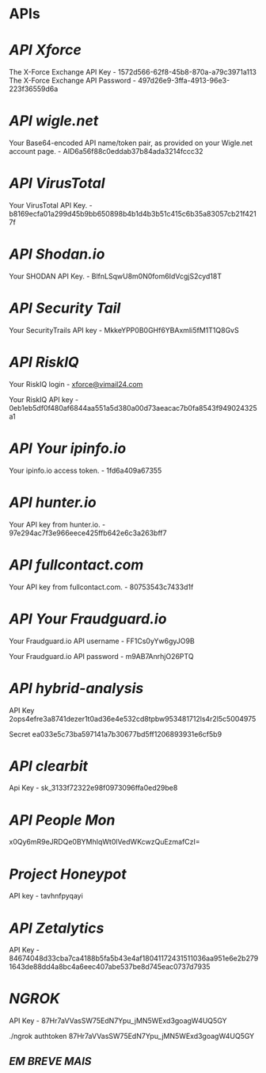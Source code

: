 # APIs

# *API Xforce*

The X-Force Exchange API Key - 1572d566-62f8-45b8-870a-a79c3971a113
The X-Force Exchange API Password - 497d26e9-3ffa-4913-96e3-223f36559d6a

# *API wigle.net*

Your Base64-encoded API name/token pair, as provided on your Wigle.net account page. - AID6a56f88c0eddab37b84ada3214fccc32

# *API VirusTotal*

Your VirusTotal API Key. - b8169ecfa01a299d45b9bb650898b4b1d4b3b51c415c6b35a83057cb21f4217f

# *API Shodan.io*

Your SHODAN API Key. - BlfnLSqwU8m0N0fom6IdVcgjS2cyd18T

# *API Security Tail*

Your SecurityTrails API key - MkkeYPP0B0GHf6YBAxmIi5fM1T1Q8GvS

# *API RiskIQ*

Your RiskIQ login - xforce@vimail24.com

Your RiskIQ API key - 0eb1eb5df0f480af6844aa551a5d380a00d73aeacac7b0fa8543f949024325a1

# *API Your ipinfo.io*

Your ipinfo.io access token. - 1fd6a409a67355

# *API hunter.io*

Your API key from hunter.io. - 97e294ac7f3e966eece425ffb642e6c3a263bff7

# *API fullcontact.com*

Your API key from fullcontact.com. - 80753543c7433d1f

# *API Your Fraudguard.io*

Your Fraudguard.io API username - FF1Cs0yYw6gyJO9B

Your Fraudguard.io API password - m9AB7AnrhjO26PTQ 

# *API hybrid-analysis*
API Key	2ops4efre3a8741dezer1t0ad36e4e532cd8tpbw953481712ls4r2l5c5004975

Secret	ea033e5c73ba597141a7b30677bd5ff1206893931e6cf5b9

# *API clearbit*
Api Key - sk_3133f72322e98f0973096ffa0ed29be8

# *API People Mon*

x0Qy6mR9eJRDQe0BYMhIqWt0lVedWKcwzQuEzmafCzI=

# *Project Honeypot*
API key - tavhnfpyqayi

# *API Zetalytics*

 API Key - 84674048d33cba7ca4188b5fa5b43e4af18041172431511036aa951e6e2b2791643de88dd4a8bc4a6eec407abe537be8d745eac0737d7935

# *NGROK*

API Key - 87Hr7aVVasSW75EdN7Ypu_jMN5WExd3goagW4UQ5GY

./ngrok authtoken 87Hr7aVVasSW75EdN7Ypu_jMN5WExd3goagW4UQ5GY

## *EM BREVE MAIS*
